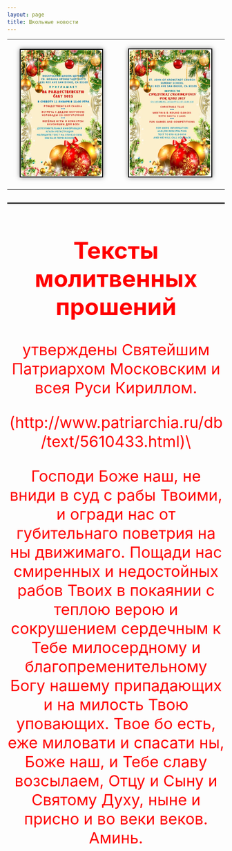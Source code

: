 ```yaml
---
layout: page
title: Школьные новости
---
```


<div style="text-align: center;"> 
  <table style="margin: 0 auto;">
    <tr> 
      <td> 
        <img src="/assets/img/christmas.JPG" alt="Рождество Христово" style="width: 80%; margin: 20px; border: 2px solid black; box-shadow: 0 0 10px rgba(0, 0, 0, 0.5);"/> 
      </td> 
      <td> 
        <img src="/assets/img/christmas_eng.JPG" alt="Рождество Христово" style="width: 80%; margin: 20px; border: 2px solid black; box-shadow: 0 0 10px rgba(0, 0, 0, 0.5);"/> 
      </td>
    </tr> 
  </table>
<div style="color: red; font-size: 36px; text-align: center;">
</div>


<hr style="margin: 30px 0; border: 1px solid #000;" /> 

<div style="color: red; font-size: 36px; text-align: center;"> 
 <h2>Тексты молитвенных прошений 
 </h2>
утверждены  Святейшим Патриархом Московским и всея Руси Кириллом.
<p>(http://www.patriarchia.ru/db/text/5610433.html)\</p>
<p>Господи Боже наш, не вниди в суд с рабы Твоими, и огради нас от губительнаго поветрия на ны движимаго. Пощади нас смиренных и недостойных рабов Твоих в покаянии с теплою верою и сокрушением сердечным к Тебе милосердному и благопременительному Богу нашему припадающих и на милость Твою уповающих. Твое бо есть, еже миловати и спасати ны, Боже наш, и Тебе славу возсылаем, Отцу и Сыну и Святому Духу, ныне и присно и во веки веков.<br />
Аминь.
</p>

</div>


